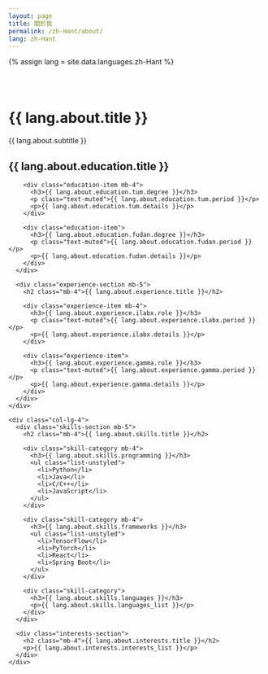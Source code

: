 ```yaml
---
layout: page
title: 關於我
permalink: /zh-Hant/about/
lang: zh-Hant
---
```


{% assign lang = site.data.languages.zh-Hant %}

<div class="about-section">
  <h1 class="mb-4">{{ lang.about.title }}</h1>
  <p class="lead mb-5">{{ lang.about.subtitle }}</p>

  <div class="row">
    <div class="col-lg-8">
      <div class="education-section mb-5">
        <h2 class="mb-4">{{ lang.about.education.title }}</h2>
        
        <div class="education-item mb-4">
          <h3>{{ lang.about.education.tum.degree }}</h3>
          <p class="text-muted">{{ lang.about.education.tum.period }}</p>
          <p>{{ lang.about.education.tum.details }}</p>
        </div>

        <div class="education-item">
          <h3>{{ lang.about.education.fudan.degree }}</h3>
          <p class="text-muted">{{ lang.about.education.fudan.period }}</p>
          <p>{{ lang.about.education.fudan.details }}</p>
        </div>
      </div>

      <div class="experience-section mb-5">
        <h2 class="mb-4">{{ lang.about.experience.title }}</h2>
        
        <div class="experience-item mb-4">
          <h3>{{ lang.about.experience.ilabx.role }}</h3>
          <p class="text-muted">{{ lang.about.experience.ilabx.period }}</p>
          <p>{{ lang.about.experience.ilabx.details }}</p>
        </div>

        <div class="experience-item">
          <h3>{{ lang.about.experience.gamma.role }}</h3>
          <p class="text-muted">{{ lang.about.experience.gamma.period }}</p>
          <p>{{ lang.about.experience.gamma.details }}</p>
        </div>
      </div>
    </div>

    <div class="col-lg-4">
      <div class="skills-section mb-5">
        <h2 class="mb-4">{{ lang.about.skills.title }}</h2>
        
        <div class="skill-category mb-4">
          <h3>{{ lang.about.skills.programming }}</h3>
          <ul class="list-unstyled">
            <li>Python</li>
            <li>Java</li>
            <li>C/C++</li>
            <li>JavaScript</li>
          </ul>
        </div>

        <div class="skill-category mb-4">
          <h3>{{ lang.about.skills.frameworks }}</h3>
          <ul class="list-unstyled">
            <li>TensorFlow</li>
            <li>PyTorch</li>
            <li>React</li>
            <li>Spring Boot</li>
          </ul>
        </div>

        <div class="skill-category">
          <h3>{{ lang.about.skills.languages }}</h3>
          <p>{{ lang.about.skills.languages_list }}</p>
        </div>
      </div>

      <div class="interests-section">
        <h2 class="mb-4">{{ lang.about.interests.title }}</h2>
        <p>{{ lang.about.interests.interests_list }}</p>
      </div>
    </div>
  </div>
</div>

<style>
.about-section {
  padding: 2rem 0;
}

.education-item, .experience-item {
  padding: 1.5rem;
  background: var(--global-bg-color);
  border-radius: 0.5rem;
  box-shadow: 0 2px 4px rgba(0, 0, 0, 0.1);
  transition: transform 0.3s ease;
}

.education-item:hover, .experience-item:hover {
  transform: translateY(-5px);
}

.skills-section, .interests-section {
  padding: 1.5rem;
  background: var(--global-bg-color);
  border-radius: 0.5rem;
  box-shadow: 0 2px 4px rgba(0, 0, 0, 0.1);
}

.skill-category h3 {
  font-size: 1.1rem;
  color: var(--global-theme-color);
  margin-bottom: 1rem;
}

.skill-category ul li {
  margin-bottom: 0.5rem;
}

@media (max-width: 768px) {
  .about-section {
    padding: 1rem 0;
  }
  
  .education-item, .experience-item {
    padding: 1rem;
  }
}
</style> 